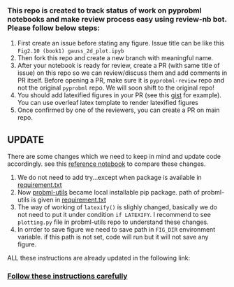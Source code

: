 ### This repo is created to track status of work on pyprobml notebooks and make review process easy using review-nb bot. Please follow below steps:

1. First create an issue before stating any figure. Issue title can be like this `Fig2.10 (book1) gauss_2d_plot.ipyb`
2. Then fork this repo and create a new branch with meaningful name.
3. After your notebook is ready for review, create a PR (with same title of issue) on this repo so we can review/discuss them and add comments in PR itself. Before opening a PR, make sure it is `pyprobml-review` repo and not the original `pyprobml` repo. We will soon shift to the original repo! 
4. You should add latexified figures in your PR (see this [gist](https://gist.github.com/karm-patel/15b1e1895756088725872bba9204c9d1) for example). You can use overleaf latex template to render latexified figures
6. Once confirmed by one of the reviewers, you can create a PR on main repo.

## UPDATE
There are some changes which we need to keep in mind and update code accordingly. see this [reference notebook](https://github.com/probml/pyprobml/blob/master/notebooks/book1/02/discrete_prob_dist_plot.ipynb) to compare these changes.
1. We do not need to add try...except when package is available in [requirement.txt](https://github.com/probml/pyprobml/blob/master/requirements.txt) 
2. Now [probml-utils](https://github.com/probml/probml-utils) became local installable pip package. path of probml-utils is given in [requirement.txt](https://github.com/probml/pyprobml/blob/master/requirements.txt)
3. The way of working of `latexify()` is slighly changed, basically we do not need to put it under condition `if LATEXIFY`. I recommend to see `plotting.py` file in probml-utils repo to understand these changes.
4. In orrder to save figure we need to save path in `FIG_DIR` environment variable. if this path is not set, code will run but it will not save any figure.

ALL these instructions are already updated in the following link:
### [Follow these instructions carefully](https://github.com/probml/pyprobml/tree/master/notebooks#notebooks)
